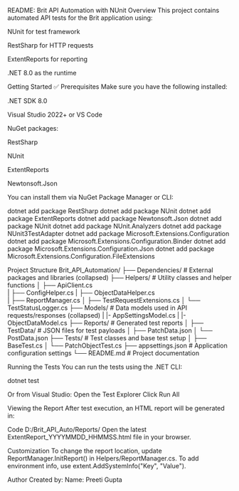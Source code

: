 ﻿README: Brit API Automation with NUnit
Overview
This project contains automated API tests for the Brit application using:

NUnit for test framework

RestSharp for HTTP requests

ExtentReports for reporting

.NET 8.0 as the runtime

Getting Started
✅ Prerequisites
Make sure you have the following installed:

.NET SDK 8.0

Visual Studio 2022+ or VS Code

NuGet packages:

RestSharp

NUnit

ExtentReports

Newtonsoft.Json

You can install them via NuGet Package Manager or CLI:

dotnet add package RestSharp
dotnet add package NUnit
dotnet add package ExtentReports
dotnet add package Newtonsoft.Json
dotnet add package NUnit
dotnet add package NUnit.Analyzers
dotnet add package NUnit3TestAdapter
dotnet add package Microsoft.Extensions.Configuration
dotnet add package Microsoft.Extensions.Configuration.Binder
dotnet add package Microsoft.Extensions.Configuration.Json
dotnet add package Microsoft.Extensions.Configuration.FileExtensions


Project Structure
Brit_API_Automation/ 
├── Dependencies/ # External packages and libraries (collapsed) 
├── Helpers/ # Utility classes and helper functions 
│  ├── ApiClient.cs  
|  ├── ConfigHelper.cs 
|  ├── ObjectDataHelper.cs  
|  ├── ReportManager.cs 
│  ├── TestRequestExtensions.cs 
│  └── TestStatusLogger.cs 
├── Models/ # Data models used in API requests/responses (collapsed) 
|   |- AppSettingsModel.cs
|   |- ObjectDataModel.cs
├── Reports/ # Generated test reports │ 
├── TestData/ # JSON files for test payloads 
│   ├── PatchData.json 
│   └── PostData.json 
├── Tests/ # Test classes and base test setup 
│   ├── BaseTest.cs 
│   └── PatchObjectTest.cs 
├── appsettings.json # Application configuration settings 
└── README.md # Project documentation


Running the Tests
You can run the tests using the .NET CLI:

dotnet test

Or from Visual Studio:
Open the Test Explorer
Click Run All

Viewing the Report
After test execution, an HTML report will be generated in:

Code
D:/Brit_API_Auto/Reports/
Open the latest ExtentReport_YYYYMMDD_HHMMSS.html file in your browser.

Customization
To change the report location, update ReportManager.InitReport() in Helpers/ReportManager.cs.
To add environment info, use extent.AddSystemInfo("Key", "Value").

Author
Created by: 
Name: Preeti Gupta 